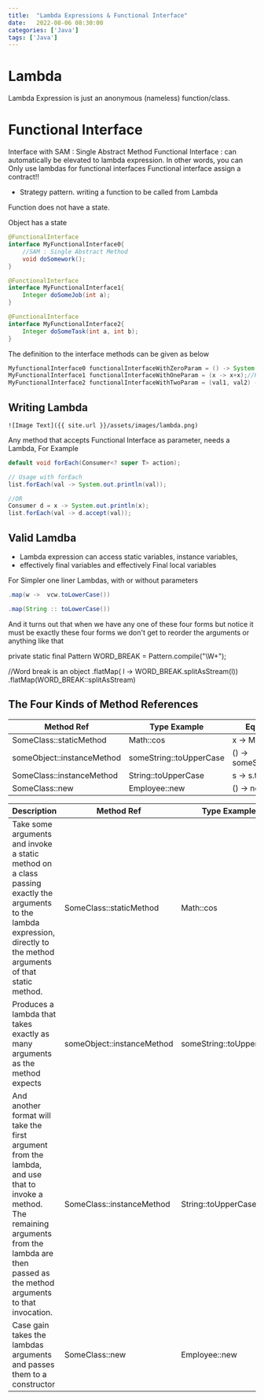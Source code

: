 ```yaml
---
title:  "Lambda Expressions & Functional Interface"
date:   2022-08-06 08:30:00
categories: ['Java']
tags: ['Java']
---
```


# Lambda 
Lambda Expression is just an anonymous (nameless) function/class.

# Functional Interface

Interface with SAM : Single Abstract Method
Functional Interface : can automatically be elevated to lambda expression. In other words, you can Only use lambdas for functional interfaces
Functional interface assign a contract!!

* Strategy pattern. writing a function to be called from Lambda

Function does not have a state.

Object has a state

```java
@FunctionalInterface
interface MyFunctionalInterface0{
    //SAM : Single Abstract Method
    void doSomework();
}

@FunctionalInterface
interface MyFunctionalInterface1{
    Integer doSomeJob(int a);
}

@FunctionalInterface
interface MyFunctionalInterface2{
    Integer doSomeTask(int a, int b);
}
```

The definition to the interface methods can be given as below
```java
MyfunctionalInterface0 functionalInterfaceWithZeroParam = () -> System.out.println("Some String");//Providing the definition to the abstract method
MyFunctionalInterface1 functionalInterfaceWithOneParam = (x -> x+x);//Providing the definition to the abstract method
MyFunctionalInterface2 functionalInterfaceWithTwoParam = (val1, val2) -> val1 * val2;//Valid Lambda as 2 arguments are expected
```

## Writing Lambda

`![Image Text]({{ site.url }}/assets/images/lambda.png)`




Any method that accepts Functional Interface as parameter, needs a Lambda, For Example
```java
default void forEach(Consumer<? super T> action);

// Usage with forEach        
list.forEach(val -> System.out.println(val));

//OR
Consumer d = x -> System.out.println(x);
list.forEach(val -> d.accept(val));
```
## Valid Lamdba

* Lambda expression can access static variables, instance variables,
* effectively final variables and effectively Final local variables

For Simpler one liner Lambdas, with or without parameters


```java
.map(w ->  vcw.toLowerCase())

.map(String :: toLowerCase())
```

And it turns out that when we have any one of these four forms but notice it must be exactly these four forms we don't
get to reorder the arguments or anything like that

private static final Pattern WORD_BREAK = Pattern.compile("\\W+");

//Word break is an object .flatMap( l -> WORD_BREAK.splitAsStream(l))
.flatMap(WORD_BREAK::splitAsStream)


## The Four Kinds of Method References

| **Method Ref**             | **Type Example**        | **Equivalent Lambda**          |
|----------------------------|-------------------------|--------------------------------|
| SomeClass::staticMethod    | Math::cos               | x -> Math.cos(x)               |
| someObject::instanceMethod | someString::toUpperCase | () -> someString.toUpperCase() |
| SomeClass::instanceMethod  | String::toUpperCase     | s -> s.toUpperCase()           |
| SomeClass::new             | Employee::new           | () -> new Employee()           |



| ****Description****                                                                                                                                                                                   | ****Method Ref****         | ****Type Example****    | ****Equivalent Lambda****      |
|-------------------------------------------------------------------------------------------------------------------------------------------------------------------------------------------------------|----------------------------|-------------------------|--------------------------------|
| Take some arguments and invoke a static method on a class passing exactly the arguments to the lambda expression, directly to the method arguments of that static method.                             | SomeClass::staticMethod    | Math::cos               | x -> Math.cos(x)               |
| Produces a lambda that takes exactly as many arguments as the method expects                                                                                             | someObject::instanceMethod | someString::toUpperCase | () -> someString.toUpperCase() |
| And another format will take the first argument from the lambda, and use that to invoke a method. The remaining arguments from the lambda are then passed as the method arguments to that invocation. | SomeClass::instanceMethod  | String::toUpperCase     | s -> s.toUpperCase()           |
| Case gain takes the lambdas arguments and passes them to a constructor                                                                                                                                | SomeClass::new             | Employee::new           | () -> new Employee()           |

